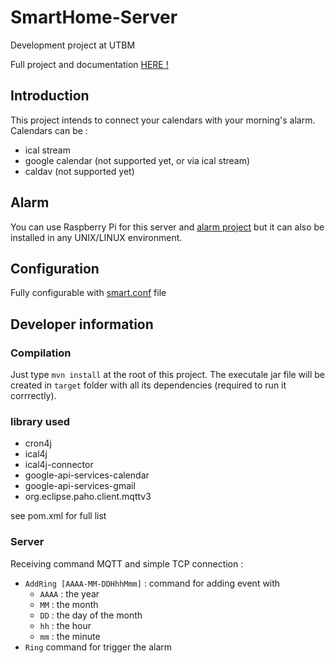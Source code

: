 # SmartHome-Server
Development project at UTBM

Full project and documentation [HERE !](https://github.com/alexgus/SmartHome "Doc")

## Introduction

This project intends to connect your calendars with your morning's alarm. Calendars can be :
 * ical stream
 * google calendar (not supported yet, or via ical stream)
 * caldav (not supported yet)

## Alarm
You can use Raspberry Pi for this server and [alarm project](https://github.com/alexgus/SmartHome-Clock) but it can also be installed in any UNIX/LINUX environment.

## Configuration
Fully configurable with [smart.conf](https://github.com/alexgus/SmartHome-Server/blob/master/smart.conf "Smart.conf file") file

## Developer information
### Compilation
Just type `mvn install` at the root of this project. The executale jar file will be created in `target` folder with all its dependencies (required to run it corrrectly).

### library used
 * cron4j
 * ical4j
 * ical4j-connector
 * google-api-services-calendar
 * google-api-services-gmail
 * org.eclipse.paho.client.mqttv3
 
see pom.xml for full list

### Server
Receiving command MQTT and simple TCP connection :
 * `AddRing [AAAA-MM-DDHhhMmm]` : command for adding event with
     * `AAAA` : the year
     * `MM` : the month
     * `DD` : the day of the month
     * `hh` : the hour
     * `mm` : the minute
 * `Ring` command for trigger the alarm
